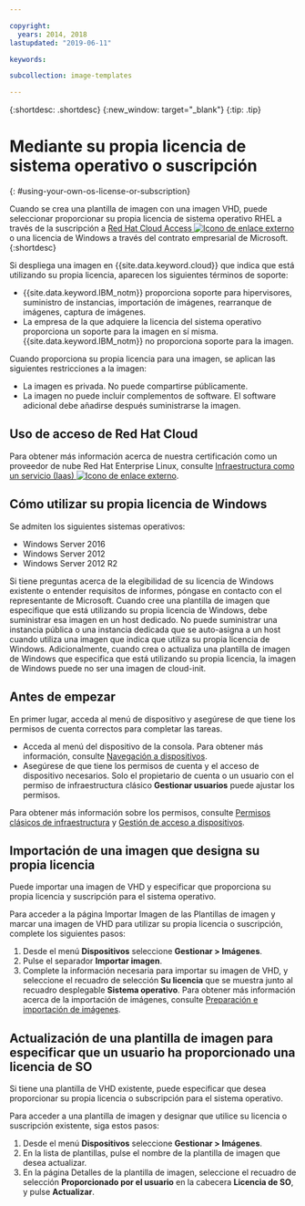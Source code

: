 ```yaml
---

copyright:
  years: 2014, 2018
lastupdated: "2019-06-11"

keywords:

subcollection: image-templates

---
```


{:shortdesc: .shortdesc}
{:new_window: target="_blank"}
{:tip: .tip}


# Mediante su propia licencia de sistema operativo o suscripción
{: #using-your-own-os-license-or-subscription}

Cuando se crea una plantilla de imagen con una imagen VHD, puede seleccionar proporcionar su propia licencia de sistema operativo RHEL a través de la suscripción a [Red Hat Cloud Access ![Icono de enlace externo](../../icons/launch-glyph.svg "Icono de enlace externo")](https://www.redhat.com/en/technologies/cloud-computing/cloud-access) o una licencia de Windows a través del contrato empresarial de Microsoft.
{:shortdesc}

Si despliega una imagen en {{site.data.keyword.cloud}} que indica que está utilizando su propia licencia, aparecen los siguientes términos de soporte:
* {{site.data.keyword.IBM_notm}} proporciona soporte para hipervisores, suministro de instancias, importación de imágenes, rearranque de imágenes, captura de imágenes.
* La empresa de la que adquiere la licencia del sistema operativo proporciona un soporte para la imagen en sí misma. {{site.data.keyword.IBM_notm}} no proporciona soporte para la imagen.

Cuando proporciona su propia licencia para una imagen, se aplican las siguientes restricciones a la imagen:
* La imagen es privada. No puede compartirse públicamente.
* La imagen no puede incluir complementos de software. El software adicional debe añadirse después suministrarse la imagen.

## Uso de acceso de Red Hat Cloud
Para obtener más información acerca de nuestra certificación como un proveedor de nube Red Hat Enterprise Linux, consulte [Infraestructura como un servicio (Iaas) ![Icono de enlace externo](../../icons/launch-glyph.svg "Icono de enlace externo")](https://access.redhat.com/ecosystem/cloud-provider/2262101).

## Cómo utilizar su propia licencia de Windows
Se admiten los siguientes sistemas operativos:
* Windows Server 2016
* Windows Server 2012
* Windows Server 2012 R2

Si tiene preguntas acerca de la elegibilidad de su licencia de Windows existente o entender requisitos de informes, póngase en contacto con el representante de Microsoft. Cuando cree una plantilla de imagen que especifique que está utilizando su propia licencia de Windows, debe suministrar esa imagen en un host dedicado. No puede suministrar una instancia pública o una instancia dedicada que se auto-asigna a un host cuando utiliza una imagen que indica que utiliza su propia licencia de Windows. Adicionalmente, cuando crea o actualiza una plantilla de imagen de Windows que especifica que está utilizando su propia licencia, la imagen de Windows puede no ser una imagen de cloud-init.

## Antes de empezar
En primer lugar, acceda al menú de dispositivo y asegúrese de que tiene los permisos de cuenta correctos para completar las tareas.

* Acceda al menú del dispositivo de la consola. Para obtener más información, consulte
[Navegación a dispositivos](/docs/infrastructure/image-templates?topic=virtual-servers-navigating-devices).
* Asegúrese de que tiene los permisos de cuenta y el acceso de dispositivo necesarios. Solo el propietario de cuenta o un usuario con el permiso de infraestructura clásico **Gestionar usuarios**
puede ajustar los permisos.

Para obtener más información sobre los permisos, consulte [Permisos clásicos de infraestructura](/docs/iam?topic=iam-infrapermission#infrapermission) y [Gestión de acceso a dispositivos](/docs/vsi?topic=virtual-servers-managing-device-access).

## Importación de una imagen que designa su propia licencia

Puede importar una imagen de VHD y especificar que proporciona su propia licencia y suscripción para el sistema operativo.

Para acceder a la página Importar Imagen de las Plantillas de imagen y marcar una imagen de VHD para utilizar su propia licencia o suscripción,
complete los siguientes pasos:
1. Desde el menú **Dispositivos** seleccione **Gestionar > Imágenes**.
2. Pulse el separador **Importar imagen**.
3. Complete la información necesaria para importar su imagen de VHD, y seleccione el recuadro de selección **Su licencia** que se muestra junto al recuadro desplegable **Sistema operativo**. Para obtener más información acerca de la importación de imágenes, consulte [Preparación e importación de imágenes](/docs/infrastructure/image-templates?topic=image-templates-preparing-and-importing-images#preparing-and-importing-images).

## Actualización de una plantilla de imagen para especificar que un usuario ha proporcionado una licencia de SO

Si tiene una plantilla de VHD existente, puede especificar que desea proporcionar su propia licencia o subscripción para el sistema operativo.

Para acceder a una plantilla de imagen y designar que utilice su licencia o suscripción existente, siga estos pasos:
1. Desde el menú **Dispositivos** seleccione **Gestionar > Imágenes**.
2. En la lista de plantillas, pulse el nombre de la plantilla de imagen que desea actualizar.
3. En la página Detalles de la plantilla de imagen, seleccione el recuadro de selección **Proporcionado por el usuario** en la cabecera
**Licencia de SO**, y pulse **Actualizar**.
